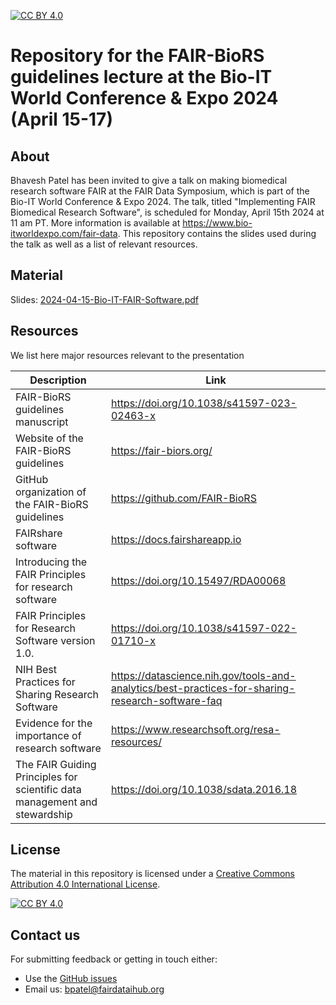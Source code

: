 [![CC BY 4.0][cc-by-shield]][cc-by]

[cc-by]: http://creativecommons.org/licenses/by/4.0/
[cc-by-shield]: https://img.shields.io/badge/License-CC%20BY%204.0-lightgrey.svg
[cc-by-image]: https://i.creativecommons.org/l/by/4.0/88x31.png

# Repository for the FAIR-BioRS guidelines lecture at the Bio-IT World Conference & Expo 2024 (April 15-17)

## About
Bhavesh Patel has been invited to give a talk on making biomedical research software FAIR at the FAIR Data Symposium, which is part of the Bio-IT World Conference & Expo 2024. The talk, titled "Implementing FAIR Biomedical Research Software", is scheduled for Monday, April 15th 2024 at 11 am PT. More information is available at https://www.bio-itworldexpo.com/fair-data. This repository contains the slides used during the talk as well as a list of relevant resources.

## Material

Slides: [2024-04-15-Bio-IT-FAIR-Software.pdf](2024-04-15-Bio-IT-FAIR-Software.pdf)

## Resources

We list here major resources relevant to the presentation

| Description                                         | Link                                                              |
| --------------------------------------------------  | ----------------------------------------------------------------- |
| FAIR-BioRS guidelines manuscript                           | https://doi.org/10.1038/s41597-023-02463-x  |
| Website of the FAIR-BioRS guidelines                          | https://fair-biors.org/|
| GitHub organization of the FAIR-BioRS guidelines                       | https://github.com/FAIR-BioRS |
| FAIRshare software                          | https://docs.fairshareapp.io |
| Introducing the FAIR Principles for research software                          | https://doi.org/10.15497/RDA00068 |
| FAIR Principles for Research Software version 1.0.                    | https://doi.org/10.1038/s41597-022-01710-x  |
| NIH Best Practices for Sharing Research Software                          | https://datascience.nih.gov/tools-and-analytics/best-practices-for-sharing-research-software-faq  |
| Evidence for the importance of research software       | https://www.researchsoft.org/resa-resources/ |
| The FAIR Guiding Principles for scientific data management and stewardship                           | https://doi.org/10.1038/sdata.2016.18  |


## License
The material in this repository is licensed under a
[Creative Commons Attribution 4.0 International License][cc-by]. 

[![CC BY 4.0][cc-by-image]][cc-by]

## Contact us
For submitting feedback or getting in touch either:
- Use the [GitHub issues](https://github.com/fairdataihub/FAIR-BioRS-Bio-IT-World-Conference/issues) 
- Email us: bpatel@fairdataihub.org
